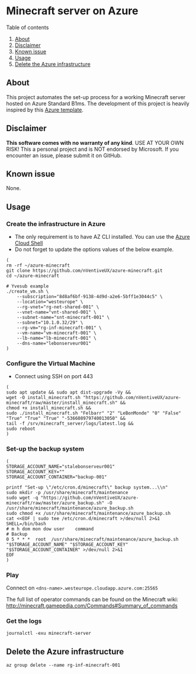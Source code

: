 # Minecraft server on Azure

Table of contents

  1. [About](#about)
  2. [Disclaimer](#disclaimer)
  3. [Known issue](#known-issue)
  4. [Usage](#usage)
  5. [Delete the Azure infrastructure](#delete-the-azure-infrastructure)

## About

This project automates the set-up process for a working Minecraft server hosted on Azure Standard B1ms.
The development of this project is heavily inspired by this [Azure template](hhttps://github.com/Azure/azure-quickstart-templates/tree/master/minecraft-on-ubuntu).

## Disclaimer

**This software comes with no warranty of any kind**. USE AT YOUR OWN RISK! This a personal project and is NOT endorsed by Microsoft. If you encounter an issue, please submit it on GitHub.

## Known issue

None.

## Usage

### Create the infrastructure in Azure

* The only requirement is to have AZ CLI installed. You can use the [Azure Cloud Shell](https://shell.azure.com/)
* Do not forget to update the options values of the below example.

```shell
(
rm -rf ~/azure-minecraft
git clone https://github.com/nVentiveUX/azure-minecraft.git
cd ~/azure-minecraft

# Yvesub example
./create_vm.sh \
    --subscription="8d8af6bf-9138-4d9d-a2e6-5bff1e3044c5" \
    --location="westeurope" \
    --rg-vnet="rg-net-shared-001" \
    --vnet-name="vnt-shared-001" \
    --subnet-name="snt-minecraft-001" \
    --subnet="10.1.0.32/29" \
    --rg-vm="rg-inf-minecraft-001" \
    --vm-name="vm-minecraft-001" \
    --lb-name="lb-minecraft-001" \
    --dns-name="lebonserveur001"
)
```

### Configure the Virtual Machine

* Connect using SSH on port 443

```shell
(
sudo apt update && sudo apt dist-upgrade -Vy &&
wget -O install_minecraft.sh "https://github.com/nVentiveUX/azure-minecraft/raw/master/install_minecraft.sh" &&
chmod +x install_minecraft.sh &&
sudo ./install_minecraft.sh "Felbarr" "2" "LeBonMonde" "0" "False" "True" "True" "True" "-536608979740013050" &&
tail -f /srv/minecraft_server/logs/latest.log &&
sudo reboot
)
```
### Set-up the backup system

```shell
(
STORAGE_ACCOUNT_NAME="stalebonserveur001"
STORAGE_ACCOUNT_KEY=""
STORAGE_ACCOUNT_CONTAINER="backup-001"

printf "Set-up \"/etc/cron.d/minecraft\" backup system...\\n"
sudo mkdir -p /usr/share/minecraft/maintenance
sudo wget -q "https://github.com/nVentiveUX/azure-minecraft/raw/master/azure_backup.sh" -O /usr/share/minecraft/maintenance/azure_backup.sh
sudo chmod +x /usr/share/minecraft/maintenance/azure_backup.sh
cat <<EOF | sudo tee /etc/cron.d/minecraft >/dev/null 2>&1
SHELL=/bin/bash
# m h dom mon dow user    command
# Backup
0 5 * * *  root  /usr/share/minecraft/maintenance/azure_backup.sh "$STORAGE_ACCOUNT_NAME" "$STORAGE_ACCOUNT_KEY" "$STORAGE_ACCOUNT_CONTAINER" >/dev/null 2>&1
EOF
)
```

### Play

Connect on ```<dns-name>.westeurope.cloudapp.azure.com:25565```

The full list of operator commands can be found on the Minecraft wiki:  http://minecraft.gamepedia.com/Commands#Summary_of_commands

### Get the logs

```shell
journalctl -exu minecraft-server
```

## Delete the Azure infrastructure

```shell
az group delete --name rg-inf-minecraft-001
```
